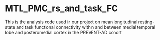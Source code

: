 # MTL_PMC_rs_and_task_FC
This is the analysis code used in our project on mean longitudinal resting-state and task functional connectivity within and between medial temporal lobe and posteromedial cortex in the PREVENT-AD cohort 
